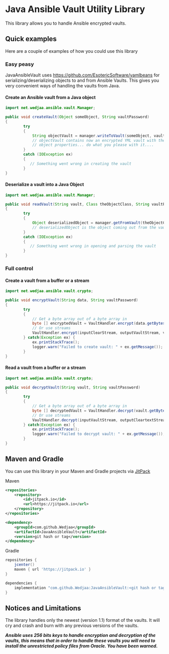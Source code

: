 # Java Ansible Vault Utility Library

This library allows you to handle Ansible encrypted vaults.

## Quick examples

Here are a couple of examples of how you could use this library

### Easy peasy

JavaAnsibleVault uses https://github.com/EsotericSoftware/yamlbeans for serializing/deserializing
objects to and from Ansible Vaults. This gives you very convenient ways of handling the vaults from
Java.

#### Create an Ansible vault from a Java object

```java
import net.wedjaa.ansible.vault.Manager;

public void createVault(Object someObject, String vaultPassword)
{
        try
        {
            String objectVault = manager.writeToVault(someObject, vaultPassword);
            // objectVault contains now an encrypted YML vault with the
            // object properties... do what you please with it....
        }
        catch (IOException ex)
        {
           // Something went wrong in creating the vault
        }
}
```

#### Deserialize a vault into a Java Object

```java
import net.wedjaa.ansible.vault.Manager;

public void readVault(String vault, Class theObjectClass, String vaultPassword)
{
        try
        {
            Object deserializedObject = manager.getFromVault(theObjectClass, vault, vaultPassword);
            // deserializedObject is the object coming out from the vault - cast away!
        }
        catch (IOException ex)
        {
           // Something went wrong in opening and parsing the vault
        }
}
```

### Full control

#### Create a vault from a buffer or a stream

```java
import net.wedjaa.ansible.vault.crypto;

public void encryptVault(String data, String vaultPassword)
{
        try
        {
            // Get a byte array out of a byte array in
            byte [] encryptedVault = VaultHandler.encrypt(data.getBytes(), vaultPassword);
            // Or use streams
            VaultHandler.encrypt(inputClearStream, outputVaultStream, vaultPassword);
        } catch(Exception ex) {
            ex.printStackTrace();
            logger.warn("Failed to create vault: " + ex.getMessage());
        }
}
```

#### Read a vault from a buffer or a stream

```java
import net.wedjaa.ansible.vault.crypto;

public void decryptVault(String vault, String vaultPassword)
{
        try
        {
            // Get a byte array out of a byte array in
            byte [] decryptedVault = VaultHandler.decrypt(vault.getBytes(), vaultPassword);
            // Or use streams
            VaultHandler.decrypt(inputVaultStream, outputCleartextStream, vaultPassword);
        } catch(Exception ex) {
            ex.printStackTrace();
            logger.warn("Failed to decrypt vault: " + ex.getMessage());
        }
}
```

## Maven and Gradle

You can use this library in your Maven and Gradle projects via [JitPack](https://jitpack.io/#com.github.Wedjaa/JavaAnsibleVault)

Maven

```xml
<repositories>
    <repository>
        <id>jitpack.io</id>
        <url>https://jitpack.io</url>
    </repository>
</repositories>

<dependency>
    <groupId>com.github.Wedjaa</groupId>
    <artifactId>JavaAnsibleVault</artifactId>
    <version>git hash or tag</version>
</dependency>
```

Gradle

```groovy
repositories {
    jcenter()
    maven { url 'https://jitpack.io' }
}

dependencies {
    implementation "com.github.Wedjaa:JavaAnsibleVault:<git hash or tag>"
}
```

## Notices and Limitations
The library handles only the newest (version 1.1) format of the vaults. It will cry and crash and burn with any previous versions of the vaults.

_**Ansible uses 256 bits keys to handle encryption and decryption of the vaults, this means that
in order to handle these vaults you will need to install the unrestricted policy files from Oracle.
You have been warned.**_

